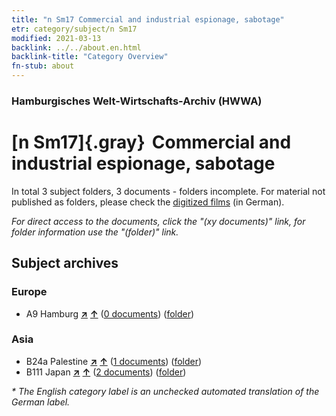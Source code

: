 ```yaml
---
title: "n Sm17 Commercial and industrial espionage, sabotage"
etr: category/subject/n Sm17
modified: 2021-03-13
backlink: ../../about.en.html
backlink-title: "Category Overview"
fn-stub: about
---
```


### Hamburgisches Welt-Wirtschafts-Archiv (HWWA)
# [n Sm17]{.gray}&#8201; Commercial and industrial espionage, sabotage&#160; 





In total 3 subject folders, 3 documents - folders incomplete.
For material not published as folders, please check the [digitized films](/film/h1_sh) (in German).

_For direct access to the documents, click the "(xy documents)" link, for folder information use the "(folder)" link._

## Subject archives



### Europe

- A9 Hamburg [**&nearr;**](../../../geo/i/140905/about.en.html "Hamburg (all folders)") [**&uarr;**](../../../geo/about.en.html#A9 "Country category system") (<a href="https://pm20.zbw.eu/dfgview/sh/140905,145803" title="about: Hamburg : Commercial and industrial espionage, sabotage" target="_blank">0 documents</a>) ([folder](http://purl.org/pressemappe20/folder/sh/140905,145803))

### Asia

- B24a Palestine [**&nearr;**](../../../geo/i/141115/about.en.html "Palestine (all folders)") [**&uarr;**](../../../geo/about.en.html#B24a "Country category system") (<a href="https://pm20.zbw.eu/dfgview/sh/141115,145803" title="about: Palestine : Commercial and industrial espionage, sabotage" target="_blank">1 documents</a>) ([folder](http://purl.org/pressemappe20/folder/sh/141115,145803))
- B111 Japan [**&nearr;**](../../../geo/i/141272/about.en.html "Japan (all folders)") [**&uarr;**](../../../geo/about.en.html#B111 "Country category system") (<a href="https://pm20.zbw.eu/dfgview/sh/141272,145803" title="about: Japan : Commercial and industrial espionage, sabotage" target="_blank">2 documents</a>) ([folder](http://purl.org/pressemappe20/folder/sh/141272,145803))


_* The English category label is an unchecked automated translation of the German label._

